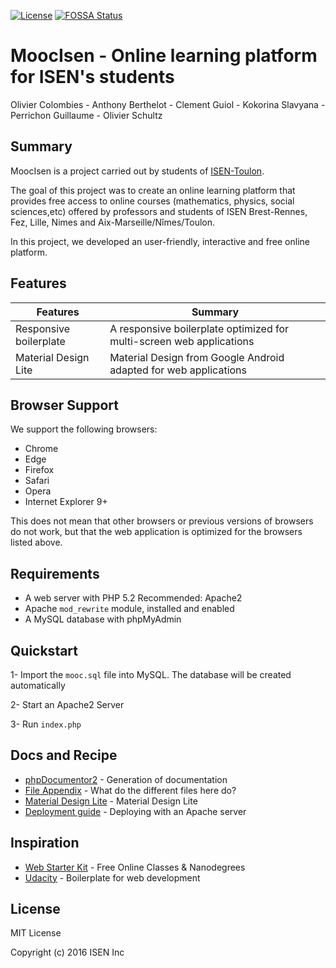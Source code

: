 [![License](https://img.shields.io/:license-MIT-blue.svg)](https://opensource.org/licenses/MIT)
[![FOSSA Status](https://app.fossa.io/api/projects/git%2Bgithub.com%2Folivierschultz%2Fmooc-isen.svg?type=small)](https://app.fossa.io/projects/git%2Bgithub.com%2Folivierschultz%2Fmooc-isen?ref=badge_small)

# MoocIsen - Online learning platform for ISEN's students

Olivier Colombies - Anthony Berthelot - Clement Guiol - Kokorina Slavyana - Perrichon Guillaume - Olivier Schultz

## Summary

MoocIsen is a project carried out by students of [ISEN-Toulon](http://www.isen.fr/).

The goal of this project was to create an online learning platform that provides free access to online courses (mathematics, physics, social sciences,etc) offered by professors and students of ISEN Brest-Rennes, Fez, Lille, Nimes and Aix-Marseille/Nîmes/Toulon.

In this project, we developed an user-friendly, interactive and free online platform.

## Features

| Features                                | Summary                                                                                                                                                                                                                                                     |
|----------------------------------------|------------------------------------------------------------------------------------------------------------------------------------------------------------------|
| Responsive boilerplate 				 | A responsive boilerplate optimized for multi-screen web applications |
| Material Design Lite                   | Material Design from Google Android adapted for web applications 		 |


## Browser Support

We support the following browsers:

* Chrome
* Edge
* Firefox
* Safari
* Opera
* Internet Explorer 9+

This does not mean that other browsers or previous versions of browsers do not work, but that the web application is optimized for the browsers listed above.

## Requirements

* A web server with PHP 5.2 Recommended: Apache2
* Apache `mod_rewrite` module, installed and enabled
* A MySQL database with phpMyAdmin

## Quickstart

1- Import the `mooc.sql` file into MySQL. The database will be created automatically

2- Start an Apache2 Server

3- Run `index.php`

## Docs and Recipe

* [phpDocumentor2](https://github.com/olivierschultz/moocisen/blob/master/docs/phpDocumentor2.md) - Generation of documentation
* [File Appendix](https://github.com/olivierschultz/moocisen/blob/master/docs/file-appendix.md) - What do the different files here do?
* [Material Design Lite](https://github.com/olivierschultz/moocisen/blob/master/docs/mdl.md) - Material Design Lite
* [Deployment guide](https://github.com/olivierschultz/moocisen/blob/master/docs/deploy.md) -  Deploying with an Apache server

## Inspiration

* [Web Starter Kit](https://developers.google.com/web/tools/starter-kit/) - Free Online Classes & Nanodegrees
* [Udacity](https://eu.udacity.com/) -  Boilerplate for web development

## License

MIT License

Copyright (c) 2016 ISEN Inc
